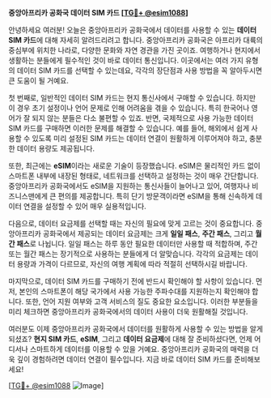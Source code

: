 **중앙아프리카 공화국 데이터 SIM 카드 [[TG💪+ @esim1088](https://t.me/s/esim1088)]**

안녕하세요 여러분! 오늘은 중앙아프리카 공화국에서 데이터를 사용할 수 있는 **데이터 SIM 카드**에 대해 자세히 알려드리려고 합니다. 중앙아프리카 공화국은 아프리카 대륙의 중심부에 위치한 나라로, 다양한 문화와 자연 경관을 가진 곳이죠. 여행하거나 현지에서 생활하는 분들에게 필수적인 것이 바로 데이터 통신입니다. 이곳에서는 여러 가지 유형의 데이터 SIM 카드를 선택할 수 있는데요, 각각의 장단점과 사용 방법을 꼭 알아두시면 큰 도움이 될 거예요.

첫 번째로, 일반적인 데이터 SIM 카드는 현지 통신사에서 구매할 수 있습니다. 하지만 이 경우 초기 설정이나 언어 문제로 인해 어려움을 겪을 수 있습니다. 특히 한국어나 영어가 잘 되지 않는 분들은 다소 불편할 수 있죠. 반면, 국제적으로 사용 가능한 데이터 SIM 카드를 구매하면 이러한 문제를 해결할 수 있습니다. 예를 들어, 해외에서 쉽게 사용할 수 있도록 미리 설정된 SIM 카드는 데이터 연결이 원활하게 이루어져야 하고, 충분한 데이터 용량도 제공됩니다.

또한, 최근에는 **eSIM**이라는 새로운 기술이 등장했습니다. eSIM은 물리적인 카드 없이 스마트폰 내부에 내장된 형태로, 네트워크를 선택하고 설정하는 것이 매우 간단합니다. 중앙아프리카 공화국에서도 eSIM을 지원하는 통신사들이 늘어나고 있어, 여행자나 비즈니스맨에게 큰 편의를 제공합니다. 특히 단기 방문객이라면 eSIM을 통해 신속하게 데이터 연결을 설정할 수 있어 매우 실용적입니다.

다음으로, 데이터 요금제를 선택할 때는 자신의 필요에 맞게 고르는 것이 중요합니다. 중앙아프리카 공화국에서 제공되는 데이터 요금제는 크게 **일일 패스**, **주간 패스**, 그리고 **월간 패스**로 나뉩니다. 일일 패스는 하루 동안 필요한 데이터만 사용할 때 적합하며, 주간 또는 월간 패스는 장기적으로 사용하는 분들에게 더 알맞습니다. 각각의 요금제는 데이터 용량과 가격이 다르므로, 자신의 여행 계획에 따라 적절히 선택하시길 바랍니다.

마지막으로, 데이터 SIM 카드를 구매하기 전에 반드시 확인해야 할 사항이 있습니다. 먼저, 본인의 스마트폰이 해당 국가에서 사용 가능한 주파수대를 지원하는지 확인해야 합니다. 또한, 언어 지원 여부와 고객 서비스의 질도 중요한 요소입니다. 이러한 부분들을 미리 체크하면 중앙아프리카 공화국에서의 데이터 사용이 더욱 원활해질 것입니다.

여러분도 이제 중앙아프리카 공화국에서 데이터를 원활하게 사용할 수 있는 방법을 알게 되셨죠? **현지 SIM 카드**, **eSIM**, 그리고 **데이터 요금제**에 대해 잘 준비하셨다면, 언제 어디서나 스마트하게 데이터를 이용할 수 있을 거예요. 중앙아프리카 공화국의 매력을 더욱 깊이 경험하려면 데이터 연결이 필수입니다. 지금 바로 데이터 SIM 카드를 준비해보세요!

[[TG💪+ @esim1088](https://t.me/s/esim1088) ![Image](https://i.postimg.cc/Y0z9fWf4/image.png)]